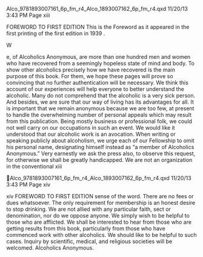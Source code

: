Alco_9781893007161_6p_fm_r4_Alco_1893007162_6p_fm_r4.qxd 11/20/13 3:43 PM Page xiii

FOREWORD TO FIRST EDITION
This is the Foreword as it appeared in the first
printing of the first edition in 1939 .

W

e, of Alcoholics Anonymous, are more than
one hundred men and women who have recovered from a seemingly hopeless state of mind and
body. To show other alcoholics precisely how we
have recovered is the main purpose of this book. For
them, we hope these pages will prove so convincing
that no further authentication will be necessary. We
think this account of our experiences will help everyone to better understand the alcoholic. Many do not
comprehend that the alcoholic is a very sick person.
And besides, we are sure that our way of living has
its advantages for all.
It is important that we remain anonymous because
we are too few, at present to handle the overwhelming number of personal appeals which may result
from this publication. Being mostly business or professional folk, we could not well carry on our occupations in such an event. We would like it understood
that our alcoholic work is an avocation.
When writing or speaking publicly about alcoholism, we urge each of our Fellowship to omit his
personal name, designating himself instead as “a
member of Alcoholics Anonymous.”
Very earnestly we ask the press also, to observe this
request, for otherwise we shall be greatly handicapped.
We are not an organization in the conventional
xiii

Alco_9781893007161_6p_fm_r4_Alco_1893007162_6p_fm_r4.qxd 11/20/13 3:43 PM Page xiv

xiv
FOREWORD TO FIRST EDITION
sense of the word. There are no fees or dues whatsoever. The only requirement for membership is an
honest desire to stop drinking. We are not allied with
any particular faith, sect or denomination, nor do we
oppose anyone. We simply wish to be helpful to those
who are afflicted.
We shall be interested to hear from those who are
getting results from this book, particularly from those
who have commenced work with other alcoholics. We
should like to be helpful to such cases.
Inquiry by scientific, medical, and religious societies
will be welcomed.
Alcoholics Anonymous.

